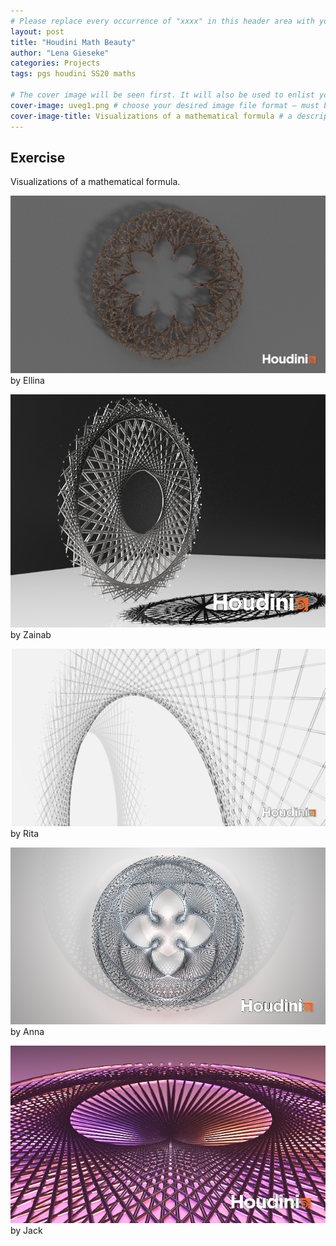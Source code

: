 ```yaml
---
# Please replace every occurrence of "xxxx" in this header area with your personal information.
layout: post
title: "Houdini Math Beauty"
author: "Lena Gieseke"
categories: Projects
tags: pgs houdini SS20 maths

# The cover image will be seen first. It will also be used to enlist your project amonst others.
cover-image: uveg1.png # choose your desired image file format — must be supported by web browsers — only one
cover-image-title: Visualizations of a mathematical formula # a descriptive title for the image
---
```


## Exercise

Visualizations of a mathematical formula.

![pgs_ss20_tutorial_02_nurmukhametova_01](pgs_ss20_tutorial_02_nurmukhametova_01.png)  
by Ellina

![pgs_ss20_tutorial_01_tariq_2](pgs_ss20_tutorial_01_tariq_2.png)  
by Zainab

![uveg1](uveg1.png)  
by Rita

![pgs_ss20_tutorial_02_eschenbacher_01](pgs_ss20_tutorial_02_eschenbacher_01.png)  
by Anna

![02](02.png)  
by Jack

